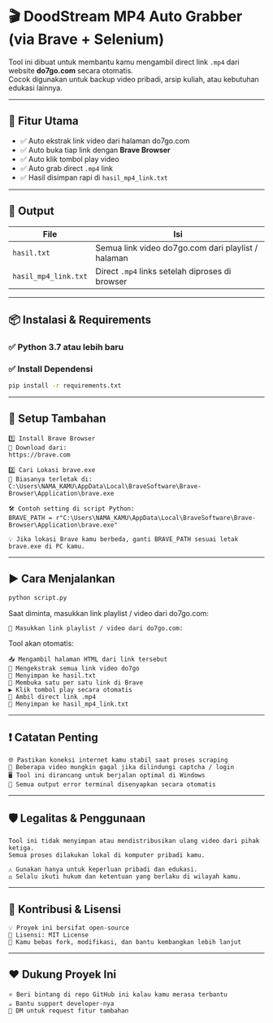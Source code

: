 # 🎬 DoodStream MP4 Auto Grabber (via Brave + Selenium)

Tool ini dibuat untuk membantu kamu mengambil direct link `.mp4` dari website **do7go.com** secara otomatis.  
Cocok digunakan untuk backup video pribadi, arsip kuliah, atau kebutuhan edukasi lainnya.

---

## 🚀 Fitur Utama

- ✅ Auto ekstrak link video dari halaman do7go.com
- ✅ Auto buka tiap link dengan **Brave Browser**
- ✅ Auto klik tombol play video
- ✅ Auto grab direct `.mp4` link
- ✅ Hasil disimpan rapi di `hasil_mp4_link.txt`

---

## 📁 Output

| File                  | Isi                                                |
|-----------------------|----------------------------------------------------|
| `hasil.txt`           | Semua link video do7go.com dari playlist / halaman |
| `hasil_mp4_link.txt`  | Direct `.mp4` links setelah diproses di browser    |

---

## 📦 Instalasi & Requirements

### ✅ Python 3.7 atau lebih baru

### ✅ Install Dependensi

```bash
pip install -r requirements.txt
```

---

## 🧱 Setup Tambahan

```plaintext
1️⃣ Install Brave Browser
🔗 Download dari:
https://brave.com

2️⃣ Cari Lokasi brave.exe
📁 Biasanya terletak di:
C:\Users\NAMA_KAMU\AppData\Local\BraveSoftware\Brave-Browser\Application\brave.exe

🛠️ Contoh setting di script Python:
BRAVE_PATH = r"C:\Users\NAMA_KAMU\AppData\Local\BraveSoftware\Brave-Browser\Application\brave.exe"

💡 Jika lokasi Brave kamu berbeda, ganti BRAVE_PATH sesuai letak brave.exe di PC kamu.
```

---

## ▶️ Cara Menjalankan

```bash
python script.py
```

Saat diminta, masukkan link playlist / video dari do7go.com:

```text
🔗 Masukkan link playlist / video dari do7go.com:
```

Tool akan otomatis:

```text
📥 Mengambil halaman HTML dari link tersebut
🔗 Mengekstrak semua link video do7go
📄 Menyimpan ke hasil.txt
🧭 Membuka satu per satu link di Brave
▶️ Klik tombol play secara otomatis
🎯 Ambil direct link .mp4
💾 Menyimpan ke hasil_mp4_link.txt
```

---

## ❗ Catatan Penting

```text
🌐 Pastikan koneksi internet kamu stabil saat proses scraping
🔐 Beberapa video mungkin gagal jika dilindungi captcha / login
🖥️ Tool ini dirancang untuk berjalan optimal di Windows
🔕 Semua output error terminal disenyapkan secara otomatis
```

---

## 🛡️ Legalitas & Penggunaan

```text
Tool ini tidak menyimpan atau mendistribusikan ulang video dari pihak ketiga.
Semua proses dilakukan lokal di komputer pribadi kamu.

⚠️ Gunakan hanya untuk keperluan pribadi dan edukasi.
⚖️ Selalu ikuti hukum dan ketentuan yang berlaku di wilayah kamu.
```

---

## 👋 Kontribusi & Lisensi

```text
💡 Proyek ini bersifat open-source
📄 Lisensi: MIT License
🧠 Kamu bebas fork, modifikasi, dan bantu kembangkan lebih lanjut
```

---

## ❤️ Dukung Proyek Ini

```text
⭐ Beri bintang di repo GitHub ini kalau kamu merasa terbantu
☕ Bantu support developer-nya
📨 DM untuk request fitur tambahan
```
```
